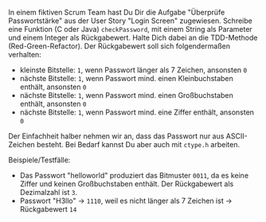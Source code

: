 In einem fiktiven Scrum Team hast Du Dir die Aufgabe "Überprüfe Passwortstärke" aus der User Story "Login Screen" zugewiesen. Schreibe eine Funktion (C oder Java) `checkPassword`, mit einem String als Parameter und einem Integer als Rückgabewert. Halte Dich dabei an die TDD-Methode (Red-Green-Refactor). Der Rückgabewert soll sich folgendermaßen verhalten:

- kleinste Bitstelle: `1`, wenn Passwort länger als 7 Zeichen, ansonsten `0`
- nächste Bitstelle: `1`, wenn Passwort mind. einen Kleinbuchstaben enthält, ansonsten `0`
- nächste Bitstelle: `1`, wenn Passwort mind. einen Großbuchstaben enthält, ansonsten `0`
- nächste Bitstelle: `1`, wenn Passwort mind. eine Ziffer enthält, ansonsten `0`

Der Einfachheit halber nehmen wir an, dass das Passwort nur aus ASCII-Zeichen besteht. Bei Bedarf kannst Du aber auch mit `ctype.h` arbeiten.

Beispiele/Testfälle:

- Das Passwort "helloworld" produziert das Bitmuster `0011`, da es keine Ziffer und keinen Großbuchstaben enthält. Der Rückgabewert als Dezimalzahl ist `3`.
- Passwort "H3llo" → `1110`, weil es nicht länger als 7 Zeichen ist → Rückgabewert `14`

